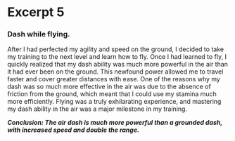 # Excerpt 5
### Dash while flying.
After I had perfected my agility and speed on the ground, I decided to take my training to the next level and learn how to fly. Once I had learned to fly, I quickly realized that my dash ability was much more powerful in the air than it had ever been on the ground. This newfound power allowed me to travel faster and cover greater distances with ease. One of the reasons why my dash was so much more effective in the air was due to the absence of friction from the ground, which meant that I could use my stamina much more efficiently. Flying was a truly exhilarating experience, and mastering my dash ability in the air was a major milestone in my training.

<b><i>Conclusion: The air dash is much more powerful than a grounded dash, with increased speed and double the range.</b></i>
